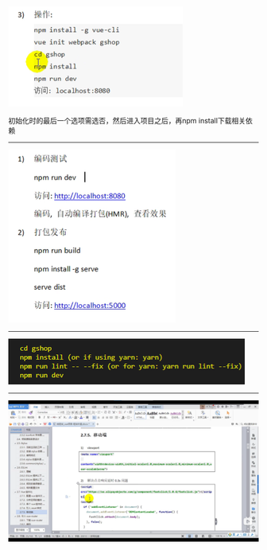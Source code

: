 ![image-20211119140444493](image-20211119140444493.png)

初始化时的最后一个选项需选否，然后进入项目之后，再npm install下载相关依赖

---



![image-20211119143632808](image-20211119143632808.png)

---

![image-20211119151548319](image-20211119151548319.png)

---

![image-20211207171414173](image-20211207171414173.png)

